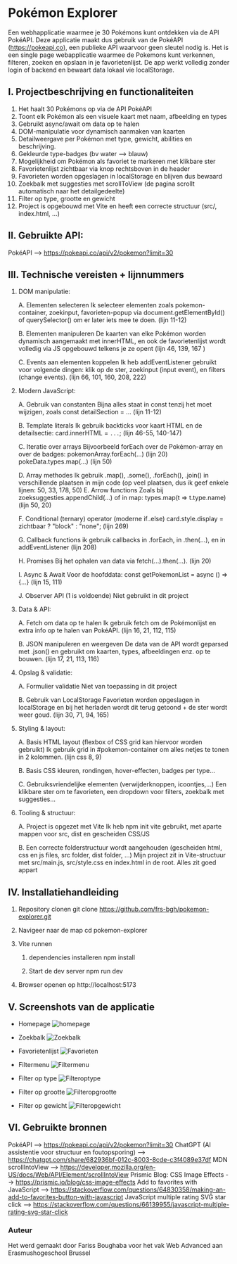 # Pokémon Explorer 

Een webhapplicatie waarmee je 30 Pokémons kunt ontdekken via de API PokéAPI. Deze applicatie maakt dus gebruik van de PokéAPI (https://pokeapi.co), een publieke API waarvoor geen sleutel nodig is. 
Het is een single page webapplicatie waarmee de Pokemons kunt verkennen, filteren, zoeken en opslaan in je favorietenlijst. De app werkt volledig zonder login of backend en bewaart data lokaal vie localStorage. 

## I. Projectbeschrijving en functionaliteiten 

1) Het haalt 30 Pokémons op via de API PokéAPI
2) Toont elk Pokémon als een visuele kaart met naam, afbeelding en types
3) Gebruikt async/await om data op te halen
4) DOM-manipulatie voor dynamisch aanmaken van kaarten
5) Detailweergave per Pokémon met type, gewicht, abilities en beschrijving.
6) Gekleurde type-badges (bv water --> blauw)
7) Mogelijkheid om Pokémon als favoriet te markeren met klikbare ster
8) Favorietenlijst zichtbaar via knop rechtsboven in de header
9) Favorieten worden opgeslagen in localStorage en blijven dus bewaard
10) Zoekbalk met suggesties met scrollToView (de pagina scrollt automatisch naar het detailgedeelte)
11) Filter op type, grootte en gewicht
12) Project is opgebouwd met Vite en heeft een correcte structuur (src/, index.html, …)

## II. Gebruikte API:

PokéAPI --> https://pokeapi.co/api/v2/pokemon?limit=30

## III. Technische vereisten + lijnnummers 

1. DOM manipulatie:  

    A. Elementen selecteren
        Ik selecteer elementen zoals pokemon-container, zoekinput, favorieten-popup via document.getElementById() of querySelector() om er later iets mee te doen. (lijn 11-12)

    B. Elementen manipuleren
        De kaarten van elke Pokémon worden dynamisch aangemaakt met innerHTML, en ook de favorietenlijst wordt volledig via JS opgebouwd telkens je ze opent (lijn 46, 139, 167 )

    C. Events aan elementen koppelen
        Ik heb addEventListener gebruikt voor volgende dingen: klik op de ster, zoekinput (input event), en filters (change events). (lijn 66, 101, 160, 208, 222)

2. Modern JavaScript:

    A. Gebruik van constanten
        Bijna alles staat in const tenzij het moet wijzigen, zoals const detailSection = ... (lijn 11-12)

    B. Template literals
        Ik gebruik backticks voor kaart HTML en de detailsectie:
        card.innerHTML = ` ... `; (lijn 46-55, 140-147)

    C. Iteratie over arrays
        Bijvoorbeeld forEach over de Pokémon-array en over de badges:
        pokemonArray.forEach(...) (lijn 20)
        pokeData.types.map(...) (lijn 50)

    D. Array methodes
        Ik gebruik .map(), .some(), .forEach(), .join() in verschillende plaatsen in mijn code
        (op veel plaatsen, dus ik geef enkele lijnen: 50, 33, 178, 50)
    E. Arrow functions
        Zoals bij zoeksuggesties.appendChild(...) of in map:
        types.map(t => t.type.name) (lijn 50, 20)

    F. Conditional (ternary) operator (moderne if..else)
        card.style.display = zichtbaar ? "block" : "none"; (lijn 269)

    G. Callback functions
        ik gebruik callbacks in .forEach, in .then(...), en in addEventListener (lijn 208)

    H. Promises
        Bij het ophalen van data via fetch(...).then(...). (lijn 20)

    I. Async & Await
        Voor de hoofddata:
        const getPokemonList = async () => {...}
        (lijn 15, 111)

    J. Observer API (1 is voldoende)
        Niet gebruikt in dit project

3. Data & API:

    A. Fetch om data op te halen
        Ik gebruik fetch om de Pokémonlijst en extra info op te halen van PokéAPI. (lijn 16, 21, 112, 115)

    B. JSON manipuleren en weergeven
        De data van de API wordt geparsed met .json() en gebruikt om kaarten, types, afbeeldingen enz. op te bouwen. (lijn 17, 21, 113, 116)

4. Opslag & validatie:

    A. Formulier validatie
        Niet van toepassing in dit project

    B. Gebruik van LocalStorage 
    Favorieten worden opgeslagen in localStorage en bij het herladen wordt dit terug getoond + de ster wordt weer goud. (lijn 30, 71, 94, 165)

5. Styling & layout:  

    A. Basis HTML layout (flexbox of CSS grid kan hiervoor worden gebruikt)
        Ik gebruik grid in #pokemon-container om alles netjes te tonen in 2 kolommen. (lijn css 8, 9)

    B. Basis CSS
        kleuren, rondingen, hover-effecten, badges per type...

    C. Gebruiksvriendelijke elementen (verwijderknoppen, icoontjes,...)
        Een klikbare ster om te favorieten, een dropdown voor filters, zoekbalk met suggesties...

6. Tooling & structuur: 

    A. Project is opgezet met Vite 
        Ik heb npm init vite gebruikt, met aparte mappen voor src, dist en gescheiden CSS/JS

    B. Een correcte folderstructuur wordt aangehouden (gescheiden html, css en js files, src folder, dist folder, ...)
        Mijn project zit in Vite-structuur met src/main.js, src/style.css en index.html in de root. Alles zit goed appart

## IV. Installatiehandleiding

1) Repository clonen 
    git clone https://github.com/frs-bgh/pokemon-explorer.git 

2) Navigeer naar de map 
    cd pokemon-explorer

3) Vite runnen 

    1. dependencies installeren 
        npm install 

    2. Start de dev server
        npm run dev 

4) Browser openen op http://localhost:5173 

## V. Screenshots van de applicatie 

* Homepage 
![homepage](image.png)

* Zoekbalk
![Zoekbalk](image-1.png)

* Favorietenlijst
![Favorieten](image-2.png)

* Filtermenu
![Filtermenu](image-3.png)

* Filter op type 
![Filteroptype](image-4.png)

* Filter op grootte
![Filteropgrootte](image-5.png)

* Filter op gewicht
![Filteropgewicht](image-6.png)


## VI. Gebruikte bronnen 

PokéAPI --> https://pokeapi.co/api/v2/pokemon?limit=30
ChatGPT (AI assistentie voor structuur en foutopsporing) --> https://chatgpt.com/share/682936bf-012c-8003-8cde-c3f4089e37df
MDN scrollIntoView --> https://developer.mozilla.org/en-US/docs/Web/API/Element/scrollIntoView
Prismic Blog: CSS Image Effects --> https://prismic.io/blog/css-image-effects
Add to favorites with JavaScript --> https://stackoverflow.com/questions/64830358/making-an-add-to-favorites-button-with-javascript 
JavaScript multiple rating SVG star click --> https://stackoverflow.com/questions/66139955/javascript-multiple-rating-svg-star-click 

### Auteur 
Het werd gemaakt door Fariss Boughaba voor het vak Web Advanced aan Erasmushogeschool Brussel